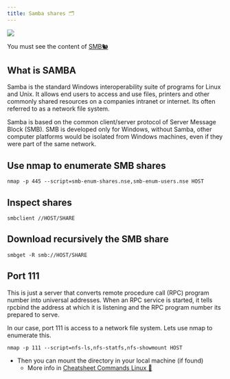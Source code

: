 ```yaml
---
title: Samba shares 🗂️
---
```

![](Pasted%20image%2020240512162510.png)

You must see the content of [SMB🐿](SMB_CIFS.md)
## What is SAMBA

Samba is the standard Windows interoperability suite of programs for Linux and Unix. It allows end users to access and use files, printers and other commonly shared resources on a companies intranet or internet. Its often referred to as a network file system.

Samba is based on the common client/server protocol of Server Message Block (SMB). SMB is developed only for Windows, without Samba, other computer platforms would be isolated from Windows machines, even if they were part of the same network.

## Use nmap to enumerate SMB shares

```shell
nmap -p 445 --script=smb-enum-shares.nse,smb-enum-users.nse HOST
```

## Inspect shares

```shell
smbclient //HOST/SHARE
```

## Download recursively the SMB share

```shell
smbget -R smb://HOST/SHARE
```

## Port 111

This is just a server that converts remote procedure call (RPC) program number into universal addresses. When an RPC service is started, it tells rpcbind the address at which it is listening and the RPC program number its prepared to serve. 

In our case, port 111 is access to a network file system. Lets use nmap to enumerate this.

```shell
nmap -p 111 --script=nfs-ls,nfs-statfs,nfs-showmount HOST
```

- Then you can mount the directory in your local machine (if found)
	- More info in [Cheatsheet Commands Linux 👾](/notes/Linux%20things/cheatsheet_commands_linux)

